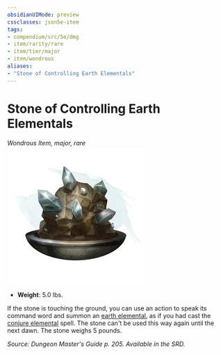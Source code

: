 ```yaml
---
obsidianUIMode: preview
cssclasses: json5e-item
tags:
- compendium/src/5e/dmg
- item/rarity/rare
- item/tier/major
- item/wondrous
aliases: 
- "Stone of Controlling Earth Elementals"
---
```

# Stone of Controlling Earth Elementals
*Wondrous Item, major, rare*  
![](4-Resources/Compendium/items/img/stone-of-controlling-earth-elementals.webp#right)  

- **Weight**: 5.0 lbs.

If the stone is touching the ground, you can use an action to speak its command word and summon an [earth elemental](4-Resources/Compendium/bestiary/elemental/earth-elemental.md), as if you had cast the [conjure elemental](4-Resources/Compendium/spells/conjure-elemental.md) spell. The stone can't be used this way again until the next dawn. The stone weighs 5 pounds.

*Source: Dungeon Master's Guide p. 205. Available in the SRD.*